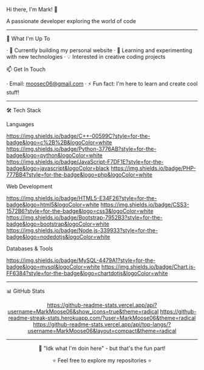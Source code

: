 Hi there, I'm Mark! 👋

A passionate developer exploring the world of code

---

🚀 What I'm Up To

· 🔭 Currently building my personal website
· 🌱 Learning and experimenting with new technologies
· 💡 Interested in creative coding projects

📫 Get In Touch

· Email: moosec06@gmail.com
· ⚡ Fun fact: I'm here to learn and create cool stuff!

---

🛠️ Tech Stack

Languages

https://img.shields.io/badge/C++-00599C?style=for-the-badge&logo=c%2B%2B&logoColor=white
https://img.shields.io/badge/Python-3776AB?style=for-the-badge&logo=python&logoColor=white
https://img.shields.io/badge/JavaScript-F7DF1E?style=for-the-badge&logo=javascript&logoColor=black
https://img.shields.io/badge/PHP-777BB4?style=for-the-badge&logo=php&logoColor=white

Web Development

https://img.shields.io/badge/HTML5-E34F26?style=for-the-badge&logo=html5&logoColor=white
https://img.shields.io/badge/CSS3-1572B6?style=for-the-badge&logo=css3&logoColor=white
https://img.shields.io/badge/Bootstrap-7952B3?style=for-the-badge&logo=bootstrap&logoColor=white
https://img.shields.io/badge/Node.js-339933?style=for-the-badge&logo=nodedotjs&logoColor=white

Databases & Tools

https://img.shields.io/badge/MySQL-4479A1?style=for-the-badge&logo=mysql&logoColor=white
https://img.shields.io/badge/Chart.js-FF6384?style=for-the-badge&logo=chartdotjs&logoColor=white

---

📊 GitHub Stats

<div align="center">

https://github-readme-stats.vercel.app/api?username=MarkMoose06&show_icons=true&theme=radical
https://github-readme-streak-stats.herokuapp.com/?user=MarkMoose06&theme=radical
https://github-readme-stats.vercel.app/api/top-langs/?username=MarkMoose06&layout=compact&theme=radical

</div>

---

<div align="center">

🎯 "Idk what I'm doin here" - but that's the fun part!

⭐ Feel free to explore my repositories ⭐

</div>
